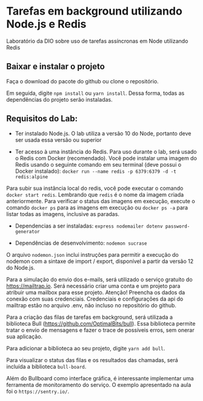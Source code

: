 # Tarefas em background utilizando Node.js e Redis

Laboratório da DIO sobre uso de tarefas assíncronas em Node utilizando Redis

## Baixar e instalar o projeto

Faça o download do pacote do github ou clone o repositório.

Em seguida, digite `npm install` ou `yarn install`. Dessa forma, todas as dependências do projeto serão instaladas.

## Requisitos do Lab:

* Ter instalado Node.js. O lab utiliza a versão 10 do Node, portanto deve ser usada essa versão ou superior

* Ter acesso à uma instância do Redis. Para uso durante o lab, será usado o Redis com Docker (recomendado). Você pode instalar uma imagem do Redis usando o seguinte comando em seu terminal (deve possui o Docker instalado):
  `docker run --name redis -p 6379:6379 -d -t redis:alpine`

Para subir sua instância local do redis, você pode executar o comando `docker start redis`. Lembrando que `redis` é o nome da imagem criada anteriormente. Para verificar o status das imagens em execução, execute o comando `docker ps` para as imagens em execução ou `docker ps -a` para listar todas as imagens, inclusive as paradas.

* Dependencias a ser instaladas: `express nodemailer dotenv password-generator`

* Dependências de desenvolvimento: `nodemon sucrase`

O arquivo `nodemon.json` inclui instruções para permitir a execução do nodemon com a sintaxe de import / export, disponível a partir da versão 12 do Node.js.

Para a simulação do envio dos e-mails, será utilizado o serviço gratuíto do https://mailtrap.io. Será necessário criar uma conta e um projeto para atribuir uma mailbox para esse projeto. Atenção! Preencha os dados da conexão com suas credenciais. Credenciais e configurações da api do mailtrap estão no arquivo .env, não incluso no repositório do github.

Para a criação das filas de tarefas em background, será utilizada a biblioteca Bull (https://github.com/OptimalBits/bull). Essa biblioteca permite tratar o envio de mensagens e fazer o trace de possíveis erros, sem onerar sua aplicação.

Para adicionar a biblioteca ao seu projeto, digite `yarn add bull`.

Para visualizar o status das filas e os resultados das chamadas, será incluída a biblioteca `bull-board`.

Além do Bullboard como interface gráfica, é interessante implementar uma ferramenta de monitoramento do serviço. O exemplo apresentado na aula foi o `https://sentry.io/`.